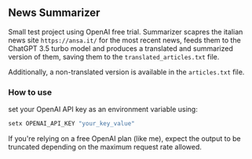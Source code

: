 ## News Summarizer

Small test project using OpenAI free trial.
Summarizer scapres the italian news site ```https://ansa.it/``` for the most recent news, feeds them to the ChatGPT 3.5 turbo model and produces a translated and summarized version of them, saving them to the ```translated_articles.txt``` file.

Additionally, a non-translated version is available in the ```articles.txt``` file.

### How to use

set your OpenAI API key as an environment variable using:

```bash
setx OPENAI_API_KEY "your_key_value"
```

If you're relying on a free OpenAI plan (like me), expect the output to be truncated depending on the maximum request rate allowed. 
